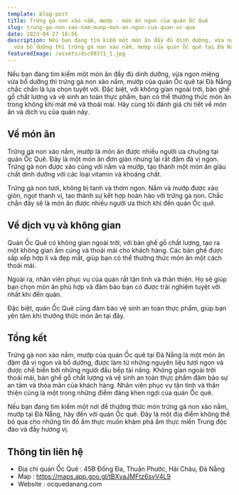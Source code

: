 ```yaml
---
template: blog-post
title: Trứng gà non xào nắm, mướp - món ăn ngon của quán Ốc Quê
slug: trung-ga-non-xao-nam-muop-mon-an-ngon-cua-quan-oc-que
date: 2023-04-27 16:56
description: Nếu bạn đang tìm kiếm một món ăn đầy đủ dinh dưỡng, vừa ngon miệng
  vừa bổ dưỡng thì trứng gà non xào nắm, mướp của quán Ốc quê tại Đà Nẵng
featuredImage: /assets/dsc09371_1.jpg
---
```

Nếu bạn đang tìm kiếm một món ăn đầy đủ dinh dưỡng, vừa ngon miệng vừa bổ dưỡng thì trứng gà non xào nắm, mướp của quán Ốc quê tại Đà Nẵng chắc chắn là lựa chọn tuyệt vời. Đặc biệt, với không gian ngoài trời, bàn ghế gỗ chất lượng và vệ sinh an toàn thực phẩm, bạn có thể thưởng thức món ăn trong không khí mát mẻ và thoải mái. Hãy cùng tôi đánh giá chi tiết về món ăn và dịch vụ của quán này.

## Về món ăn

Trứng gà non xào nắm, mướp là món ăn được nhiều người ưa chuộng tại quán Ốc Quê. Đây là một món ăn đơn giản nhưng lại rất đậm đà vị ngon. Trứng gà non được xào cùng với nắm và mướp, tạo thành một món ăn giàu chất dinh dưỡng với các loại vitamin và khoáng chất.

Trứng gà non tươi, không bị tanh và thơm ngon. Nắm và mướp được xào giòn, ngọt thanh vị, tạo thành sự kết hợp hoàn hảo với trứng gà non. Chắc chắn đây sẽ là món ăn được nhiều người ưa thích khi đến quán Ốc quê.

## Về dịch vụ và không gian

Quán Ốc Quê có không gian ngoài trời, với bàn ghế gỗ chất lượng, tạo ra một không gian ấm cúng và thoải mái cho khách hàng. Các bàn ghế được sắp xếp hợp lí và đẹp mắt, giúp bạn có thể thưởng thức món ăn một cách thoải mái.

Ngoài ra, nhân viên phục vụ của quán rất tận tình và thân thiện. Họ sẽ giúp bạn chọn món ăn phù hợp và đảm bảo bạn có được trải nghiệm tuyệt vời nhất khi đến quán.

Đặc biệt, quán Ốc Quê cũng đảm bảo vệ sinh an toàn thực phẩm, giúp bạn yên tâm khi thưởng thức món ăn tại đây.

## Tổng kết

Trứng gà non xào nắm, mướp của quán Ốc quê tại Đà Nẵng là một món ăn đậm đà vị ngon và bổ dưỡng, được làm từ những nguyên liệu tươi ngon và được chế biến bởi những người đầu bếp tài năng. Không gian ngoài trời thoải mái, bàn ghế gỗ chất lượng và vệ sinh an toàn thực phẩm đảm bảo sự an tâm và thỏa mãn của khách hàng. Nhân viên phục vụ tận tình và thân thiện cũng là một trong những điểm đáng khen ngợi của quán Ốc quê.

Nếu bạn đang tìm kiếm một nơi để thưởng thức món trứng gà non xào nắm, mướp tại Đà Nẵng, hãy đến với quán Ốc quê. Đây là một địa điểm không thể bỏ qua cho những tín đồ ẩm thực muốn khám phá ẩm thực miền Trung độc đáo và đầy hương vị.

## T﻿hông tin liên hệ

* Địa chỉ quán Ốc Quê : 45B Đống Đa, Thuận Phước, Hải Châu, Đà Nẵng
* M﻿ap : https://maps.app.goo.gl/tBXvaJMFtz6svV4L9
* Website : ocquedanang.com
